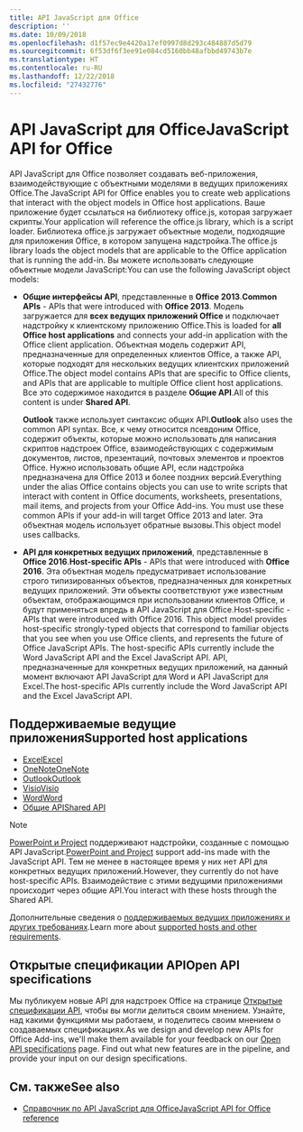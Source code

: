 ```yaml
---
title: API JavaScript для Office
description: ''
ms.date: 10/09/2018
ms.openlocfilehash: d1f57ec9e4420a17ef0997d8d293c484887d5d79
ms.sourcegitcommit: 6f53df6f3ee91e084cd5160bb48afbbd49743b7e
ms.translationtype: HT
ms.contentlocale: ru-RU
ms.lasthandoff: 12/22/2018
ms.locfileid: "27432776"
---
```

# <a name="javascript-api-for-office"></a><span data-ttu-id="e15ba-102">API JavaScript для Office</span><span class="sxs-lookup"><span data-stu-id="e15ba-102">JavaScript API for Office</span></span>

<span data-ttu-id="e15ba-103">API JavaScript для Office позволяет создавать веб-приложения, взаимодействующие с объектными моделями в ведущих приложениях Office.</span><span class="sxs-lookup"><span data-stu-id="e15ba-103">The JavaScript API for Office enables you to create web applications that interact with the object models in Office host applications.</span></span> <span data-ttu-id="e15ba-104">Ваше приложение будет ссылаться на библиотеку office.js, которая загружает скрипты.</span><span class="sxs-lookup"><span data-stu-id="e15ba-104">Your application will reference the office.js library, which is a script loader.</span></span> <span data-ttu-id="e15ba-105">Библиотека office.js загружает объектные модели, подходящие для приложения Office, в котором запущена надстройка.</span><span class="sxs-lookup"><span data-stu-id="e15ba-105">The office.js library loads the object models that are applicable to the Office application that is running the add-in.</span></span> <span data-ttu-id="e15ba-106">Вы можете использовать следующие объектные модели JavaScript:</span><span class="sxs-lookup"><span data-stu-id="e15ba-106">You can use the following JavaScript object models:</span></span>

- <span data-ttu-id="e15ba-107">**Общие интерфейсы API**, представленные в **Office 2013**.</span><span class="sxs-lookup"><span data-stu-id="e15ba-107">**Common APIs** - APIs that were introduced with **Office 2013**.</span></span> <span data-ttu-id="e15ba-108">Модель загружается для **всех ведущих приложений Office** и подключает надстройку к клиентскому приложению Office.</span><span class="sxs-lookup"><span data-stu-id="e15ba-108">This is loaded for **all Office host applications** and connects your add-in application with the Office client application.</span></span> <span data-ttu-id="e15ba-109">Объектная модель содержит API, предназначенные для определенных клиентов Office, а также API, которые подходят для нескольких ведущих клиентских приложений Office.</span><span class="sxs-lookup"><span data-stu-id="e15ba-109">The object model contains APIs that are specific to Office clients, and APIs that are applicable to multiple Office client host applications.</span></span> <span data-ttu-id="e15ba-110">Все это содержимое находится в разделе **Общие API**.</span><span class="sxs-lookup"><span data-stu-id="e15ba-110">All of this content is under **Shared API**.</span></span> 

  <span data-ttu-id="e15ba-111">**Outlook** также использует синтаксис общих API.</span><span class="sxs-lookup"><span data-stu-id="e15ba-111">**Outlook** also uses the common API syntax.</span></span> <span data-ttu-id="e15ba-112">Все, к чему относится псевдоним Office, содержит объекты, которые можно использовать для написания скриптов надстроек Office, взаимодействующих с содержимым документов, листов, презентаций, почтовых элементов и проектов Office. Нужно использовать общие API, если надстройка предназначена для Office 2013 и более поздних версий.</span><span class="sxs-lookup"><span data-stu-id="e15ba-112">Everything under the alias Office contains objects you can use to write scripts that interact with content in Office documents, worksheets, presentations, mail items, and projects from your Office Add-ins. You must use these common APIs if your add-in will target Office 2013 and later.</span></span> <span data-ttu-id="e15ba-113">Эта объектная модель использует обратные вызовы.</span><span class="sxs-lookup"><span data-stu-id="e15ba-113">This object model uses callbacks.</span></span>

- <span data-ttu-id="e15ba-114">**API для конкретных ведущих приложений**, представленные в **Office 2016**.</span><span class="sxs-lookup"><span data-stu-id="e15ba-114">**Host-specific APIs** - APIs that were introduced with **Office 2016**.</span></span> <span data-ttu-id="e15ba-115">Эта объектная модель предусматривает использование строго типизированных объектов, предназначенных для конкретных ведущих приложений. Эти объекты соответствуют уже известным объектам, отображающимся при использовании клиентов Office, и будут применяться впредь в API JavaScript для Office.</span><span class="sxs-lookup"><span data-stu-id="e15ba-115">Host-specific - APIs that were introduced with Office 2016. This object model provides host-specific strongly-typed objects that correspond to familiar objects that you see when you use Office clients, and represents the future of Office JavaScript APIs. The host-specific APIs currently include the Word JavaScript API and the Excel JavaScript API.</span></span> <span data-ttu-id="e15ba-116">API, предназначенные для конкретных ведущих приложений, на данный момент включают API JavaScript для Word и API JavaScript для Excel.</span><span class="sxs-lookup"><span data-stu-id="e15ba-116">The host-specific APIs currently include the Word JavaScript API and the Excel JavaScript API.</span></span>

## <a name="supported-host-applications"></a><span data-ttu-id="e15ba-117">Поддерживаемые ведущие приложения</span><span class="sxs-lookup"><span data-stu-id="e15ba-117">Supported host applications</span></span>

- [<span data-ttu-id="e15ba-118">Excel</span><span class="sxs-lookup"><span data-stu-id="e15ba-118">Excel</span></span>](overview/excel-add-ins-reference-overview.md)
- [<span data-ttu-id="e15ba-119">OneNote</span><span class="sxs-lookup"><span data-stu-id="e15ba-119">OneNote</span></span>](overview/onenote-add-ins-javascript-reference.md)
- [<span data-ttu-id="e15ba-120">Outlook</span><span class="sxs-lookup"><span data-stu-id="e15ba-120">Outlook</span></span>](requirement-sets/outlook-api-requirement-sets.md)
- [<span data-ttu-id="e15ba-121">Visio</span><span class="sxs-lookup"><span data-stu-id="e15ba-121">Visio</span></span>](overview/visio-javascript-reference-overview.md)
- [<span data-ttu-id="e15ba-122">Word</span><span class="sxs-lookup"><span data-stu-id="e15ba-122">Word</span></span>](overview/word-add-ins-reference-overview.md)
- [<span data-ttu-id="e15ba-123">Общие API</span><span class="sxs-lookup"><span data-stu-id="e15ba-123">Shared API</span></span>](requirement-sets/office-add-in-requirement-sets.md)

> [!NOTE] 
> <span data-ttu-id="e15ba-124">[PowerPoint и Project](requirement-sets/powerpoint-and-project-note.md) поддерживают надстройки, созданные с помощью API JavaScript.</span><span class="sxs-lookup"><span data-stu-id="e15ba-124">[PowerPoint and Project](requirement-sets/powerpoint-and-project-note.md) support add-ins made with the JavaScript API.</span></span> <span data-ttu-id="e15ba-125">Тем не менее в настоящее время у них нет API для конкретных ведущих приложений.</span><span class="sxs-lookup"><span data-stu-id="e15ba-125">However, they currently do not have host-specific APIs.</span></span> <span data-ttu-id="e15ba-126">Взаимодействие с этими ведущими приложениями происходит через общие API.</span><span class="sxs-lookup"><span data-stu-id="e15ba-126">You interact with these hosts through the Shared API.</span></span>

<span data-ttu-id="e15ba-127">Дополнительные сведения о [поддерживаемых ведущих приложениях и других требованиях](https://docs.microsoft.com/office/dev/add-ins/concepts/requirements-for-running-office-add-ins).</span><span class="sxs-lookup"><span data-stu-id="e15ba-127">Learn more about [supported hosts and other requirements](https://docs.microsoft.com/office/dev/add-ins/concepts/requirements-for-running-office-add-ins).</span></span>

## <a name="open-api-specifications"></a><span data-ttu-id="e15ba-128">Открытые спецификации API</span><span class="sxs-lookup"><span data-stu-id="e15ba-128">Open API specifications</span></span>

<span data-ttu-id="e15ba-p106">Мы публикуем новые API для надстроек Office на странице [Открытые спецификации API](openspec.md), чтобы вы могли делиться своим мнением. Узнайте, над какими функциями мы работаем, и поделитесь своим мнением о создаваемых спецификациях.</span><span class="sxs-lookup"><span data-stu-id="e15ba-p106">As we design and develop new APIs for Office Add-ins, we'll make them available for your feedback on our [Open API specifications](openspec.md) page. Find out what new features are in the pipeline, and provide your input on our design specifications.</span></span>

## <a name="see-also"></a><span data-ttu-id="e15ba-131">См. также</span><span class="sxs-lookup"><span data-stu-id="e15ba-131">See also</span></span>

- [<span data-ttu-id="e15ba-132">Справочник по API JavaScript для Office</span><span class="sxs-lookup"><span data-stu-id="e15ba-132">JavaScript API for Office reference</span></span>](https://docs.microsoft.com/javascript/api/overview/office?view=office-js)